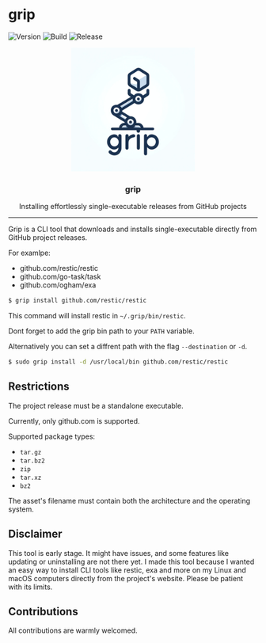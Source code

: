# grip 

![Version](https://img.shields.io/github/v/release/alexjoedt/grip?label=version)
![Build](https://img.shields.io/github/actions/workflow/status/alexjoedt/grip/release.yml?label=release)
![Release](https://img.shields.io/github/actions/workflow/status/alexjoedt/grip/build.yml?logo=go)

<p align="center">
  <img alt="Grip Logo" src="assets/grip.png" height="250" />
  <h3 align="center">grip</h3>
  <p align="center">Installing effortlessly single-executable releases from GitHub projects </p>
</p>

---

Grip is a CLI tool that downloads and installs single-executable directly from GitHub project releases.


For examlpe:
- github.com/restic/restic
- github.com/go-task/task
- github.com/ogham/exa

```bash
$ grip install github.com/restic/restic
```

This command will install restic in `~/.grip/bin/restic`.

Dont forget to add the grip bin path to your `PATH` variable.

Alternatively you can set a diffrent path with the flag `--destination` or `-d`.

```bash
$ sudo grip install -d /usr/local/bin github.com/restic/restic
```

## Restrictions

The project release must be a standalone executable.

Currently, only github.com is supported.

Supported package types:
- `tar.gz`
- `tar.bz2`
- `zip`
- `tar.xz`
- `bz2`

The asset's filename must contain both the architecture and the operating system.

## Disclaimer

This tool is early stage. It might have issues, and some features like updating or uninstalling are not there yet. 
I made this tool because I wanted an easy way to install CLI tools like restic, exa and more on my Linux and macOS computers directly from the project's website. Please be patient with its limits.

## Contributions

All contributions are warmly welcomed.
